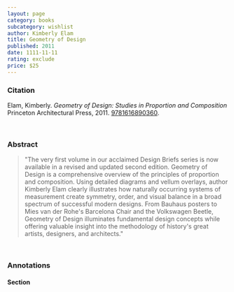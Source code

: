 ```yaml
---
layout: page
category: books
subcategory: wishlist
author: Kimberly Elam
title: Geometry of Design
published: 2011
date: 1111-11-11
rating: exclude
price: $25
---
```


### Citation

Elam, Kimberly. *Geometry of Design: Studies in Proportion and Composition* Princeton Architectural Press, 2011. [9781616890360](https://papress.com/products/geometry-of-design-revised-and-updated-second-edition-studies-in-proportion-and-composition).

<br>

### Abstract

> "The very first volume in our acclaimed Design Briefs series is now available in a revised and updated second edition. Geometry of Design is a comprehensive overview of the principles of proportion and composition. Using detailed diagrams and vellum overlays, author Kimberly Elam clearly illustrates how naturally occurring systems of measurement create symmetry, order, and visual balance in a broad spectrum of successful modern designs. From Bauhaus posters to Mies van der Rohe's Barcelona Chair and the Volkswagen Beetle, Geometry of Design illuminates fundamental design concepts while offering valuable insight into the methodology of history's great artists, designers, and architects."

<br>

### Annotations

#### Section

<br>
